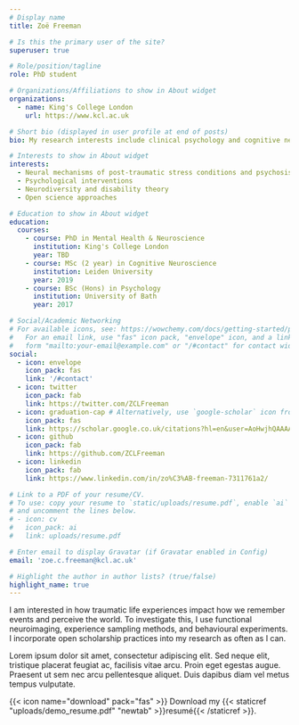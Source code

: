 ```yaml
---
# Display name
title: Zoë Freeman

# Is this the primary user of the site?
superuser: true

# Role/position/tagline
role: PhD student

# Organizations/Affiliations to show in About widget
organizations:
  - name: King's College London
    url: https://www.kcl.ac.uk

# Short bio (displayed in user profile at end of posts)
bio: My research interests include clinical psychology and cognitive neuroscience.

# Interests to show in About widget
interests:
  - Neural mechanisms of post-traumatic stress conditions and psychosis
  - Psychological interventions
  - Neurodiversity and disability theory
  - Open science approaches 

# Education to show in About widget
education:
  courses:
    - course: PhD in Mental Health & Neuroscience
      institution: King's College London
      year: TBD
    - course: MSc (2 year) in Cognitive Neuroscience
      institution: Leiden University
      year: 2019
    - course: BSc (Hons) in Psychology
      institution: University of Bath
      year: 2017

# Social/Academic Networking
# For available icons, see: https://wowchemy.com/docs/getting-started/page-builder/#icons
#   For an email link, use "fas" icon pack, "envelope" icon, and a link in the
#   form "mailto:your-email@example.com" or "/#contact" for contact widget.
social:
  - icon: envelope
    icon_pack: fas
    link: '/#contact'
  - icon: twitter
    icon_pack: fab
    link: https://twitter.com/ZCLFreeman
  - icon: graduation-cap # Alternatively, use `google-scholar` icon from `ai` icon pack
    icon_pack: fas
    link: https://scholar.google.co.uk/citations?hl=en&user=AoHwjhQAAAAJ
  - icon: github
    icon_pack: fab
    link: https://github.com/ZCLFreeman
  - icon: linkedin
    icon_pack: fab
    link: https://www.linkedin.com/in/zo%C3%AB-freeman-7311761a2/

# Link to a PDF of your resume/CV.
# To use: copy your resume to `static/uploads/resume.pdf`, enable `ai` icons in `params.toml`,
# and uncomment the lines below.
# - icon: cv
#   icon_pack: ai
#   link: uploads/resume.pdf

# Enter email to display Gravatar (if Gravatar enabled in Config)
email: 'zoe.c.freeman@kcl.ac.uk'

# Highlight the author in author lists? (true/false)
highlight_name: true
---
```


I am interested in how traumatic life experiences impact how we remember events and perceive the world. To investigate this, I use functional neuroimaging, experience sampling methods, and behavioural experiments. I incorporate open scholarship practices into my research as often as I can.

Lorem ipsum dolor sit amet, consectetur adipiscing elit. Sed neque elit, tristique placerat feugiat ac, facilisis vitae arcu. Proin eget egestas augue. Praesent ut sem nec arcu pellentesque aliquet. Duis dapibus diam vel metus tempus vulputate.

{{< icon name="download" pack="fas" >}} Download my {{< staticref "uploads/demo_resume.pdf" "newtab" >}}resumé{{< /staticref >}}.
